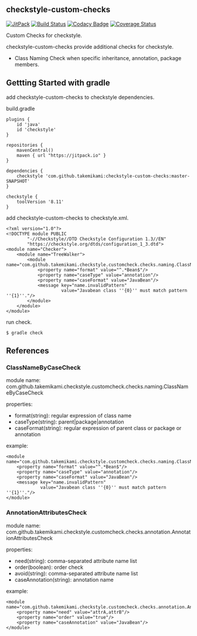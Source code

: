 checkstyle-custom-checks
----

[![JitPack](https://jitpack.io/v/takemikami/checkstyle-custom-checks.svg)](https://jitpack.io/#takemikami/checkstyle-custom-checks)
[![Build Status](https://travis-ci.com/takemikami/checkstyle-custom-checks.svg?branch=master)](https://travis-ci.com/takemikami/checkstyle-custom-checks)
[![Codacy Badge](https://api.codacy.com/project/badge/Grade/1a99a55f2d924c3f8372492503f985b7)](https://www.codacy.com/project/takemikami/checkstyle-custom-checks/dashboard?utm_source=github.com&amp;utm_medium=referral&amp;utm_content=takemikami/checkstyle-custom-checks&amp;utm_campaign=Badge_Grade_Dashboard)
[![Coverage Status](https://coveralls.io/repos/github/takemikami/checkstyle-custom-checks/badge.svg?branch=master)](https://coveralls.io/github/takemikami/checkstyle-custom-checks?branch=master)

Custom Checks for checkstyle.

checkstyle-custom-checks provide additional checks for checkstyle.

- Class Naming Check when specific inheritance, annotation, package members.


## Gettting Started with gradle

add checkstyle-custom-checks to checkstyle dependencies.

build.gradle

```
plugins {
    id 'java'
    id 'checkstyle'
}

repositories {
    mavenCentral()
    maven { url "https://jitpack.io" }
}

dependencies {
    checkstyle 'com.github.takemikami:checkstyle-custom-checks:master-SNAPSHOT'
}

checkstyle {
    toolVersion '8.11'
}
```

add checkstyle-custom-checks to checkstyle.xml.

```
<?xml version="1.0"?>
<!DOCTYPE module PUBLIC
        "-//Checkstyle//DTD Checkstyle Configuration 1.3//EN"
        "https://checkstyle.org/dtds/configuration_1_3.dtd">
<module name="Checker">
    <module name="TreeWalker">
        <module name="com.github.takemikami.checkstyle.customcheck.checks.naming.ClassNameByCaseCheck">
            <property name="format" value="^.*Bean$"/>
            <property name="caseType" value="annotation"/>
            <property name="caseFormat" value="JavaBean"/>
            <message key="name.invalidPattern"
                     value="Javabean class ''{0}'' must match pattern ''{1}''."/>
        </module>
    </module>
</module>
```

run check.

```
$ gradle check
```


## References

### ClassNameByCaseCheck

module name: com.github.takemikami.checkstyle.customcheck.checks.naming.ClassNameByCaseCheck

properties:

- format(string): regular expression of class name
- caseType(string): parent|package|annotation
- caseFormat(string): regular expression of parent class or package or annotation

example:

```
<module name="com.github.takemikami.checkstyle.customcheck.checks.naming.ClassNameByCaseCheck">
    <property name="format" value="^.*Bean$"/>
    <property name="caseType" value="annotation"/>
    <property name="caseFormat" value="JavaBean"/>
    <message key="name.invalidPattern"
             value="Javabean class ''{0}'' must match pattern ''{1}''."/>
</module>
```

### AnnotationAttributesCheck

module name:
com.github.takemikami.checkstyle.customcheck.checks.annotation.AnnotationAttributesCheck

properties:

- need(string): comma-separated attribute name list
- order(boolean): order check
- avoid(string): comma-separated attribute name list
- caseAnnotation(string): annotation name

example:

```
<module name="com.github.takemikami.checkstyle.customcheck.checks.annotation.AnnotationAttributesCheck">
    <property name="need" value="attrA,attrB"/>
    <property name="order" value="true"/>
    <property name="caseAnnotation" value="JavaBean"/>
</module>
```
